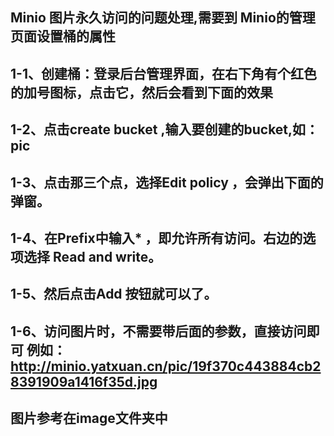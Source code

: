 ## Minio 图片永久访问的问题处理,需要到 Minio的管理页面设置桶的属性
## 1-1、创建桶：登录后台管理界面，在右下角有个红色的加号图标，点击它，然后会看到下面的效果
## 1-2、点击create bucket ,输入要创建的bucket,如：pic
## 1-3、点击那三个点，选择Edit policy ，会弹出下面的弹窗。
## 1-4、在Prefix中输入* ，即允许所有访问。右边的选项选择 Read and write。
## 1-5、然后点击Add 按钮就可以了。
## 1-6、访问图片时，不需要带后面的参数，直接访问即可 例如：http://minio.yatxuan.cn/pic/19f370c443884cb28391909a1416f35d.jpg
## 图片参考在image文件夹中
